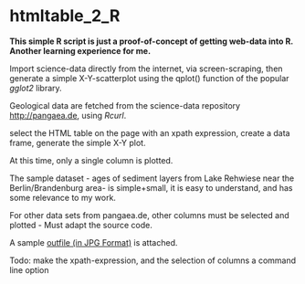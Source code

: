 htmltable_2_R
=============

**This simple R script is just a proof-of-concept of getting web-data into R. Another learning experience for me.**

Import science-data directly from the internet, via screen-scraping, then generate a simple X-Y-scatterplot using the qplot() function of the popular *gglot2* library.

Geological data are fetched from the science-data repository http://pangaea.de, using *Rcurl*.

select the HTML table on the page with an xpath expression, create a data frame, generate the simple X-Y plot. 

At this time, only a single column is plotted.

The sample dataset - ages of sediment layers  from Lake Rehwiese near the Berlin/Brandenburg area- 
 is simple+small, it is easy to understand, and has some relevance to my work.

For other data sets from pangaea.de, other columns must be selected and plotted - Must adapt the source code. 

A sample [outfile (in JPG Format)](/rehwiese.jpg) is attached.

Todo: make the xpath-expression, and the selection of columns a command line option

